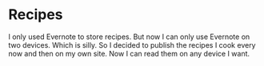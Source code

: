 # Recipes

I only used Evernote to store recipes. But now I can only use Evernote on two devices. Which is silly. So I decided to publish the recipes I cook every now and then on my own site. Now I can read them on any device I want.
